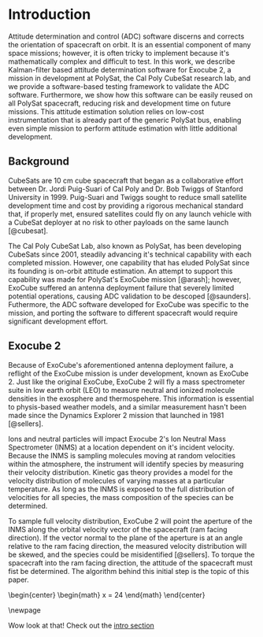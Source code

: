 
# Introduction

Attitude determination and control (ADC) software discerns and corrects the orientation of spacecraft on orbit. It is an essential component of many space missions; however, it is often tricky to implement because it's mathematically complex and difficult to test. In this work, we describe Kalman-filter based attitude determination software for Exocube 2, a mission in development at PolySat, the Cal Poly CubeSat research lab, and we provide a software-based testing framework to validate the ADC software. Furthermore, we show how this software can be easily reused on all PolySat spacecraft, reducing risk and development time on future missions. This attitude estimation solution relies on low-cost instrumentation that is already part of the generic PolySat bus, enabling even simple mission to perform attitude estimation with little additional development.

## Background

CubeSats are 10 cm cube spacecraft that began as a collaborative effort between Dr. Jordi Puig-Suari of Cal Poly and Dr. Bob Twiggs of Stanford University in 1999. Puig-Suari and Twiggs sought to reduce small satellite development time and cost by providing a rigorous mechanical standard that, if properly met, ensured satellites could fly on any launch vehicle with a CubeSat deployer at no risk to other payloads on the same launch [@cubesat].

The Cal Poly CubeSat Lab, also known as PolySat, has been developing CubeSats since 2001, steadily advancing it's technical capability with each completed mission. However, one capability that has eluded PolySat since its founding is on-orbit attitude estimation. An attempt to support this capability was made for PolySat's ExoCube mission [@arash]; however, ExoCube suffered an antenna deployment failure that severely limited potential operations, causing ADC validation to be descoped [@saunders]. Futhermore, the ADC software developed for ExoCube was specific to the mission, and porting the software to different spacecraft would require significant development effort.

## Exocube 2

Because of ExoCube's aforementioned antenna deployment failure, a reflight of the ExoCube mission is under development, known as ExoCube 2. Just like the original ExoCube, ExoCube 2 will fly a mass spectrometer suite in low earth orbit (LEO) to measure neutral and ionized molecule densities in the exosphere and thermospehere. This information is essential to physis-based weather models, and a similar measurement hasn't been made since the Dynamics Explorer 2 mission that launched in 1981 [@sellers].

Ions and neutral particles will impact Exocube 2's Ion Neutral Mass Spectrometer (INMS) at a location dependent on it's incident velocity. Because the INMS is sampling molecules moving at random velocities within the atmosphere, the instrument will identify species by measuring their velocity distribution. Kinetic gas theory provides a model for the velocity distribution of molecules of varying masses at a particular temperature. As long as the INMS is exposed to the full distribution of velocities for all species, the mass composition of the species can be determined.

To sample full velocity distribution, ExoCube 2 will point the aperture of the INMS along the orbital velocity vector of the spacecraft (ram facing direction). If the vector normal to the plane of the aperture is at an angle relative to the ram facing direction, the measured velocity distribution will be skewed, and the species could be misidentified [@sellers]. To torque the spacecraft into the ram facing direction, the attitude of the spacecraft must fist be determined. The algorithm behind this initial step is the topic of this paper.

\begin{center}
\begin{math}
   x = 24
\end{math}
\end{center}

\newpage

Wow look at that! Check out the [intro section](#introduction)
